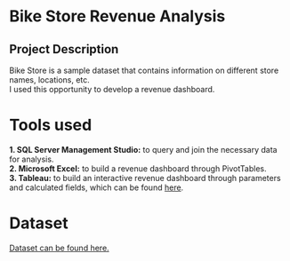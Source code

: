 # Bike Store Revenue Analysis
## Project Description </br>
Bike Store is a sample dataset that contains information on different store names, locations, etc.</br>
I used this opportunity to develop a revenue dashboard. </br>

# Tools used
**1. SQL Server Management Studio:** to query and join the necessary data for analysis.</br>
**2. Microsoft Excel:** to build a revenue dashboard through PivotTables.</br>
**3. Tableau:** to build an interactive revenue dashboard through parameters and calculated fields, which can be found [here](https://public.tableau.com/app/profile/tala.haddadin/viz/BikeStoreRevenue2016-2018/Dashboard1).

# Dataset
[Dataset can be found here.](https://github.com/sebsto/babelfish-demo/tree/main/sql)
